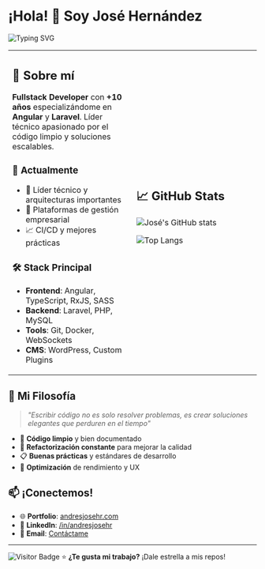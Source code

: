 # ¡Hola! 👋 Soy José Hernández

![Typing SVG](https://readme-typing-svg.herokuapp.com?font=Fira+Code&size=22&pause=1000&color=64FFDA&width=435&lines=Fullstack+Developer;+10%2B+a%C3%B1os+de+experiencia;Angular+%26+Laravel+Expert;Construyendo+el+futuro+web)

<table>
<tr>
<td width="50%">

## 🚀 Sobre mí
**Fullstack Developer** con **+10 años** especializándome en **Angular** y **Laravel**. Líder técnico apasionado por el código limpio y soluciones escalables.

### 🎯 Actualmente
- 💼 Líder técnico y arquitecturas importantes
- 🔧 Plataformas de gestión empresarial  
- 📈 CI/CD y mejores prácticas

### 🛠️ Stack Principal
- **Frontend**: Angular, TypeScript, RxJS, SASS
- **Backend**: Laravel, PHP, MySQL
- **Tools**: Git, Docker, WebSockets
- **CMS**: WordPress, Custom Plugins

</td>
<td width="50%">

## 📈 GitHub Stats
![José's GitHub stats](https://github-readme-stats.vercel.app/api?username=andresjosehr&show_icons=true&theme=tokyonight&hide_border=true)

![Top Langs](https://github-readme-stats.vercel.app/api/top-langs/?username=andresjosehr&layout=compact&theme=tokyonight&hide_border=true)

</td>
</tr>
</table>

## 🎨 Mi Filosofía

> *"Escribir código no es solo resolver problemas, es crear soluciones elegantes que perduren en el tiempo"*

- 🧹 **Código limpio** y bien documentado
- 🔄 **Refactorización constante** para mejorar la calidad  
- 📋 **Buenas prácticas** y estándares de desarrollo
- 🚀 **Optimización** de rendimiento y UX

## 📫 ¡Conectemos!

- 🌐 **Portfolio**: [andresjosehr.com](https://andresjosehr.com)
- 💼 **LinkedIn**: [/in/andresjosehr](https://linkedin.com/in/andresjosehr)
- 📧 **Email**: [Contáctame](mailto:contact@andresjosehr.com)

---

![Visitor Badge](https://visitor-badge.laobi.icu/badge?page_id=andresjosehr.andresjosehr) ⭐️ **¿Te gusta mi trabajo?** ¡Dale estrella a mis repos!
